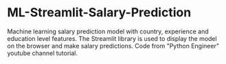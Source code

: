 # ML-Streamlit-Salary-Prediction
Machine learning salary prediction model with country, experience and education level features. The Streamlit library is used to display the model on the browser and make salary predictions. Code from "Python Engineer" youtube channel tutorial.
